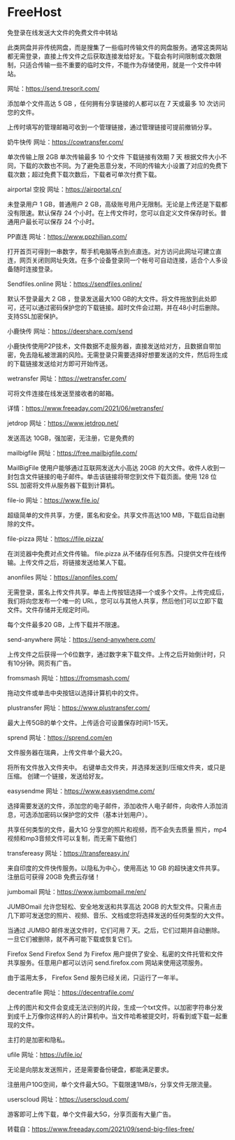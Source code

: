 # FreeHost

免登录在线发送大文件的免费文件中转站

此类网盘并非传统网盘，而是搜集了一些临时传输文件的网盘服务。通常这类网站都无需登录，直接上传文件之后获取连接发给好友。下载会有时间限制或次数限制，只适合传输一些不重要的临时文件，不能作为存储使用，就是一个文件中转站。

网址：https://send.tresorit.com/

添加单个文件高达 5 GB ，任何拥有分享链接的人都可以在 7 天或最多 10 次访问您的文件。

上传时填写的管理邮箱可收到一个管理链接，通过管理链接可提前撤销分享。

奶牛快传
网址：https://cowtransfer.com/

单次传输上限 2GB
单次传输最多 10 个文件
下载链接有效期 7 天
根据文件大小不同，下载的次数也不同。为了避免恶意分发，不同的传输大小设置了对应的免费下载次数；超过免费下载次数后，下载者可单次付费下载。

airportal 空投
网址：https://airportal.cn/

未登录用户 1 GB，普通用户 2 GB，高级账号用户无限制。无论是上传还是下载都没有限速。默认保存 24 个小时。在上传文件时，您可以自定义文件保存时长。普通用户最长可以保存 24 个小时。

PP直连
网址：https://www.ppzhilian.com/

打开首页可得到一串数字，帮手机电脑等点到点直连。对方访问此网址可建立直连，网页关闭则网址失效。在多个设备登录同一个帐号可自动连接，适合个人多设备随时连接登录。

Sendfiles.online
网址：https://sendfiles.online/

默认不登录最大 2 GB ，登录发送最大100 GB的大文件。将文件拖放到此处即可，还可以通过密码保护您的下载链接。超时文件会过期，并在48小时后删除。支持SSL加密保护。

小鹿快传
网址：https://deershare.com/send

小鹿快传使用P2P技术，文件数据不走服务器，直接发送给对方，且数据自带加密，免去隐私被泄漏的风险。无需登录只需要选择好想要发送的文件，然后将生成的下载链接发送给对方即可开始传送。

wetransfer
网址：https://wetransfer.com/

可将文件连接在线发送至接收者的邮箱。

详情：https://www.freeaday.com/2021/06/wetransfer/

jetdrop
网址：https://www.jetdrop.net/

发送高达 10GB，强加密，无注册，它是免费的

mailbigfile
网址：https://free.mailbigfile.com/

MailBigFile 使用户能够通过互联网发送大小高达 20GB 的大文件。收件人收到一封包含文件链接的电子邮件。单击该链接将带您到文件下载页面。使用 128 位 SSL 加密将文件从服务器下载到计算机。

file-io
网址：https://www.file.io/

超级简单的文件共享，方便，匿名和安全。共享文件高达100 MB，下载后自动删除的文件。

file-pizza
网址：https://file.pizza/

在浏览器中免费对点文件传输。 file.pizza 从不储存任何东西。只提供文件在线传输。上传文件之后，将链接发送给某人下载。

anonfiles
网址：https://anonfiles.com/

无需登录，匿名上传文件共享。单击上传按钮选择一个或多个文件。上传完成后，我们将向您发布一个唯一的 URL，您可以与其他人共享，然后他们可以立即下载文件。文件存储并无规定时间。

每个文件最多20 GB，上传下载并不限速。

send-anywhere
网址：https://send-anywhere.com/

上传文件之后获得一个6位数字，通过数字来下载文件。上传之后开始倒计时，只有10分钟。网页有广告。

fromsmash
网址：https://fromsmash.com/

拖动文件或单击中央按钮以选择计算机中的文件。

plustransfer
网址：https://www.plustransfer.com/

最大上传5GB的单个文件。上传适合可设置保存时间1-15天。

sprend
网址：https://sprend.com/en

文件服务器在瑞典，上传文件单个最大2G。

将所有文件放入文件夹中。
右键单击文件夹，并选择发送到/压缩文件夹，或只是压缩。
创建一个链接，发送给好友。

easysendme
网址：https://www.easysendme.com/

选择需要发送的文件，添加您的电子邮件，添加收件人电子邮件，向收件人添加消息，可选添加密码以保护您的文件（基本计划用户）。

共享任何类型的文件，最大1G
分享您的照片和视频，而不会失去质量
照片，mp4视频和mp3音频文件可以复制，而无需下载他们


transfereasy
网址：https://transfereasy.in/

来自印度的文件快传服务。以隐私为中心，使用高达 10 GB 的超快速文件共享。注册后可获得 20GB 免费云存储！

jumbomail
网址：https://www.jumbomail.me/en/

JUMBOmail 允许您轻松、安全地发送和共享高达 20GB 的大型文件。只需点击几下即可发送您的照片、视频、音乐、文档或您将选择发送的任何类型的大文件。

当通过 JUMBO 邮件发送文件时，它们可用 7 天。之后，它们过期并自动删除。一旦它们被删除，就不再可能下载或恢复它们。

Firefox Send
Firefox Send 为 Firefox 用户提供了安全、私密的文件托管和文件共享服务。任意用户都可以访问 send.firefox.com 网站来使用这项服务。

由于滥用太多， Firefox Send 服务已经关闭，只运行了一年半。

decentrafile
网址：https://decentrafile.com/

上传的图片和文件会变成无法识别的片段，生成一个txt文件。以加密字符串分发到成千上万像你这样的人的计算机中。当文件哈希被提交时，将看到或下载一起重现的文件。

主打的是加密和隐私。

ufile
网址：https://ufile.io/

无论是向朋友发送照片，还是需要备份硬盘，都能满足要求。

注册用户10G空间，单个文件最大5G。下载限速1MB/s，分享文件无限流量。

userscloud
网址：https://userscloud.com/

游客即可上传下载，单个文件最大5G，分享页面有大量广告。

转载自：https://www.freeaday.com/2021/09/send-big-files-free/
